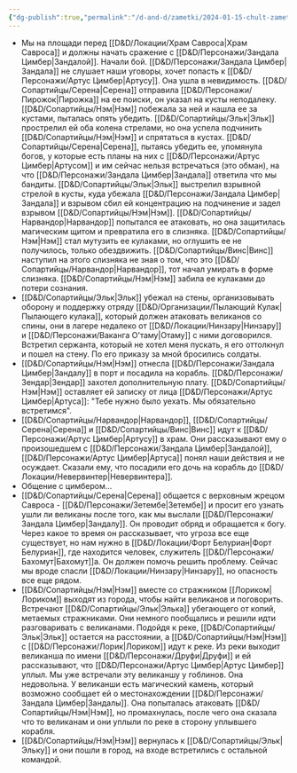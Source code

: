 ```yaml
---
{"dg-publish":true,"permalink":"/d-and-d/zametki/2024-01-15-chult-zametki-o-sessii/","created":"2024-02-19T19:15:28.472+03:00","updated":"2024-03-25T23:39:02.969+03:00"}
---
```


- Мы на площади перед [[D&D/Локации/Храм Савроса\|Храм Савроса]] и должны начать сражение с [[D&D/Персонажи/Зандала Цимбер\|Зандалой]]. Начали бой. [[D&D/Персонажи/Зандала Цимбер\|Зандала]] не слушает наши уговоры, хочет попасть к [[D&D/Персонажи/Артус Цимбер\|Артусу]]. Она ушла в невидимость. [[D&D/Сопартийцы/Серена\|Серена]] отправила [[D&D/Персонажи/Пирожок\|Пирожка]] на ее поиски, он указал на кусты неподалеку. [[D&D/Сопартийцы/Нэм\|Нэм]] побежала за ней и нашла ее за кустами, пыталась опять убедить. [[D&D/Сопартийцы/Эльк\|Эльк]] прострелил ей оба колена стрелами, но она успела подчинить [[D&D/Сопартийцы/Нэм\|Нэм]] и спрятаться в кустах. [[D&D/Сопартийцы/Серена\|Серена]], пытаясь убедить ее, упомянула богов, у которые есть планы на них с [[D&D/Персонажи/Артус Цимбер\|Артусом]] и им сейчас нельзя встречаться (это обман), на что [[D&D/Персонажи/Зандала Цимбер\|Зандала]] ответила что мы бандиты. [[D&D/Сопартийцы/Эльк\|Эльк]] выстрелил взрывной стрелой в кусты, куда убежала [[D&D/Персонажи/Зандала Цимбер\|Зандала]] и взрывом сбил ей концентрацию на подчинение и задел взрывом [[D&D/Сопартийцы/Нэм\|Нэм]]. [[D&D/Сопартийцы/Нарвандор\|Нарвандор]] попытался ее атаковать, но она защитилась магическим щитом и превратила его в слизняка. [[D&D/Сопартийцы/Нэм\|Нэм]] стал мутузить ее кулаками, но оглушить ее не получилось, только обездвижить. [[D&D/Сопартийцы/Винс\|Винс]] наступил на этого слизняка не зная о том, что это [[D&D/Сопартийцы/Нарвандор\|Нарвандор]], тот начал умирать в форме слизняка. [[D&D/Сопартийцы/Нэм\|Нэм]] забила ее кулаками до потери сознания.
- [[D&D/Сопартийцы/Эльк\|Эльк]] убежал на стены, организовывать оборону и поддержку отряду [[D&D/Организации/Пылающий Кулак\|Пылающего кулака]], который должен атаковать великанов со спины, они в лагере недалеко от [[D&D/Локации/Нинзару\|Нинзару]] и [[D&D/Персонажи/Ваканга О’таму\|Отаму]] с ними договорился. Встретил сержанта, который не хотел меня пускать, я его оттолкнул и пошел на стену. По его приказу за мной бросились солдаты.
- [[D&D/Сопартийцы/Нэм\|Нэм]] отнесла [[D&D/Персонажи/Зандала Цимбер\|Зандалу]] в порт и посадила на корабль. [[D&D/Персонажи/Зендар\|Зендар]] захотел дополнительную плату. [[D&D/Сопартийцы/Нэм\|Нэм]] оставляет ей записку от лица [[D&D/Персонажи/Артус Цимбер\|Артуса]]: "Тебе нужно было уехать. Мы обязательно встретимся".
- [[D&D/Сопартийцы/Нарвандор\|Нарвандор]], [[D&D/Сопартийцы/Серена\|Серена]] и [[D&D/Сопартийцы/Винс\|Винс]] идут к [[D&D/Персонажи/Артус Цимбер\|Артусу]] в храм. Они рассказывают ему о произошедшем с [[D&D/Персонажи/Зандала Цимбер\|Зандалой]], [[D&D/Персонажи/Артус Цимбер\|Артуса]] понял наши действия и не осуждает. Сказали ему, что посадили его дочь на корабль до [[D&D/Локации/Невервинтер\|Невервинтера]]. 
- Общение с цимбером...
- [[D&D/Сопартийцы/Серена\|Серена]] общается с верховным жрецом Савроса - [[D&D/Персонажи/Зетембе\|Зетембе]] и просит его узнать ушли ли великаны после того, как мы выслали [[D&D/Персонажи/Зандала Цимбер\|Зандалу]]. Он проводит обряд и обращается к богу. Через какое то время он рассказывает, что угроза все еще существует, но нам нужно в [[D&D/Локации/Форт Белуриан\|Форт Белуриан]], где находится человек, служитель [[D&D/Персонажи/Бахомут\|Бахомут]]а. Он должен помочь решить проблему. Сейчас мы вроде спасли [[D&D/Локации/Нинзару\|Нинзару]], но опасность все еще рядом.
- [[D&D/Сопартийцы/Нэм\|Нэм]] вместе со стражником [[Лориком\|Лориком]] выходят из города, чтобы найти великанов и поговорить. Встречают [[D&D/Сопартийцы/Эльк\|Элька]] убегающего от копий, метаемых стражниками. Они немного пообщались и решили идти разговаривать с великанами. Подойдя к реке, [[D&D/Сопартийцы/Эльк\|Эльк]] остается на расстоянии, а [[D&D/Сопартийцы/Нэм\|Нэм]] с [[D&D/Персонажи/Лорик\|Лориком]] идут к реке. Из реки выходит великанша по имени [[D&D/Персонажи/Друфи\|Друфи]] и ей рассказывают, что [[D&D/Персонажи/Артус Цимбер\|Артус Цимбер]] уплыл. Мы уже встречали эту великаншу у гоблинов. Она недовольна. У великанши есть магический камень, который возможно сообщает ей о местонахождении [[D&D/Персонажи/Зандала Цимбер\|Зандалы]]. Она попыталась атаковать [[D&D/Сопартийцы/Нэм\|Нэм]], но промахнулась, после чего она сказала что то великанам и они уплыли по реке в сторону уплывшего корабля.
- [[D&D/Сопартийцы/Нэм\|Нэм]] вернулась к [[D&D/Сопартийцы/Эльк\|Эльку]] и они пошли в город, на входе встретились с остальной командой.